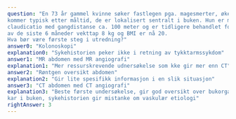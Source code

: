 ```yaml
---
question: "En 73 år gammel kvinne søker fastlegen pga. magesmerter, økende over siste 6 måneder. Smertene
kommer typisk etter måltid, de er lokalisert sentralt i buken. Hun er mangeårig storrøyker, har kjent
claudicatio med gangdistanse ca. 100 meter og er tidligere behandlet for hjerteinfarkt to ganger. I løpet
av de siste 6 måneder vekttap 8 kg og BMI er nå 20.
Hva bør være første steg i utredning?"
answer0: "Kolonoskopi"
explanation0: "Sykehistorien peker ikke i retning av tykktarmssykdom"
answer1: "MR abdomen med MR angiografi"
explanation1: "Mer ressurskrevende udnersøkelse som kke gir mer enn CT"
answer2: "Røntgen oversikt abdomen"
explanation2: "Gir lite spesifikk informasjon i en slik situasjon"
answer3: "CT abdomen med CT angiografi"
explanation3: "Beste første undersøkelse, gir god oversikt over bukorganer og adekvat fremstilling av de store
kar i buken, sykehistorien gir mistanke om vaskulær etiologi"
rightAnswer: 3
---
```




